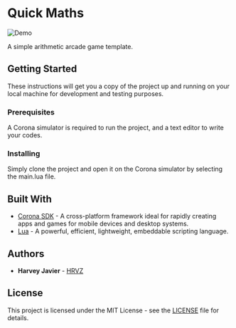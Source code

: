 # Quick Maths

![Demo](https://github.com/harveyjavier/quick-maths/assets/img/gif.gif)

A simple arithmetic arcade game template.

## Getting Started

These instructions will get you a copy of the project up and running on your local machine for development and testing purposes.

### Prerequisites

A Corona simulator is required to run the project, and a text editor to write your codes.

### Installing

Simply clone the project and open it on the Corona simulator by selecting the main.lua file.

## Built With

* [Corona SDK](https://coronalabs.com/) - A cross-platform framework ideal for rapidly creating apps and games for mobile devices and desktop systems.
* [Lua](https://www.lua.org/) - A powerful, efficient, lightweight, embeddable scripting language.

## Authors

* **Harvey Javier** - [HRVZ](https://hrvzz.com)

## License

This project is licensed under the MIT License - see the [LICENSE](LICENSE) file for details.
